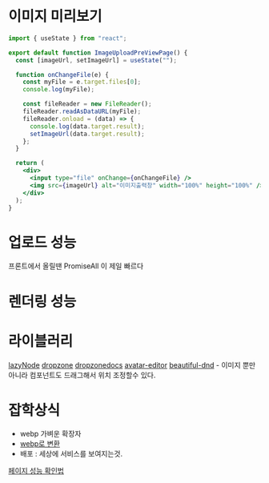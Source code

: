 # 이미지 미리보기

```jsx
import { useState } from "react";

export default function ImageUploadPreViewPage() {
  const [imageUrl, setImageUrl] = useState("");

  function onChangeFile(e) {
    const myFile = e.target.files[0];
    console.log(myFile);

    const fileReader = new FileReader();
    fileReader.readAsDataURL(myFile);
    fileReader.onload = (data) => {
      console.log(data.target.result);
      setImageUrl(data.target.result);
    };
  }

  return (
    <div>
      <input type="file" onChange={onChangeFile} />
      <img src={imageUrl} alt="이미지출력창" width="100%" height="100%" />
    </div>
  );
}
```

# 업로드 성능

프론트에서 올릴땐 PromiseAll 이 제일 빠르다

# 렌더링 성능

# 라이블러리

[lazyNode](https://www.npmjs.com/package/react-lazyload)
[dropzone](https://www.npmjs.com/package/react-dropzone)
[dropzonedocs](https://www.npmjs.com/package/react-dropzone)
[avatar-editor](https://www.npmjs.com/package/react-avatar-editor)
[beautiful-dnd](https://www.npmjs.com/package/react-beautiful-dnd) - 이미지 뿐만아니라 컴포넌트도 드래그해서 위치 조정할수 있다.

# 잡학상식

- webp 가벼운 확장자
- [webp로 변환](https://anyconv.com/ko/jpg-to-webp-byeonhwangi/)
- 배포 : 세상에 서비스를 보여지는것.

[페이지 성능 확인법](https://pagespeed.web.dev/)

